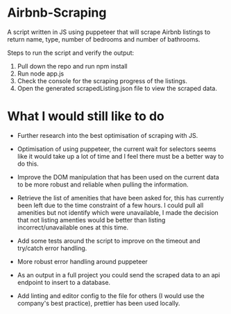 # Airbnb-Scraping

A script written in JS using puppeteer that will scrape Airbnb listings to return name, type, number of bedrooms and number of bathrooms.

Steps to run the script and verify the output:

1. Pull down the repo and run npm install
2. Run node app.js
3. Check the console for the scraping progress of the listings.
4. Open the generated scrapedListing.json file to view the scraped data.

# What I would still like to do

-   Further research into the best optimisation of scraping with JS.

-   Optimisation of using puppeteer, the current wait for selectors seems like it would take up a lot of time and I feel there must be a better way to do this.

-   Improve the DOM manipulation that has been used on the current data to be more robust and reliable when pulling the information.

-   Retrieve the list of amenities that have been asked for, this has currently been left due to the time constraint of a few hours. I could pull all amenities but not identify which were unavailable, I made the decision that not listing amenties would be better than listing incorrect/unavailable ones at this time.

-   Add some tests around the script to improve on the timeout and try/catch error handling.

-   More robust error handling around puppeteer

-   As an output in a full project you could send the scraped data to an api endpoint to insert to a database.

-   Add linting and editor config to the file for others (I would use the company's best practice), prettier has been used locally.
